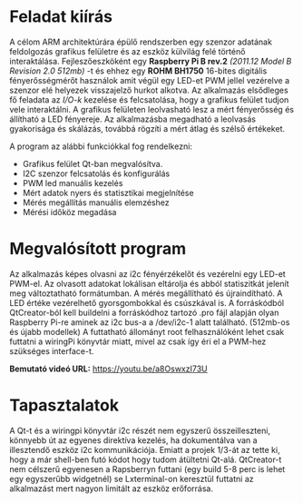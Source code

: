 # Feladat kiírás
A célom ARM architektúrára épülő rendszerben egy szenzor adatának feldolgozás grafikus felületre és az eszköz külvilág felé történő interaktálása. Fejleszőeszköként egy **Raspberry Pi B rev.2** *(2011.12 Model B Revision 2.0 512mb)* -t és ehhez egy **ROHM BH1750** 16-bites digitális fényerősségmérőt használok amit végül egy LED-et PWM jellel vezérelve a szenzor elé helyezek visszajelző hurkot alkotva. Az alkalmazás elsődleges fő feladata az *I/O-k* kezelése és felcsatolása, hogy a grafikus felület tudjon vele interaktálni. A grafikus felületen leolvasható lesz a mért fényerősség és állítható a LED fényereje. Az alkalmazásba megadható a leolvasás gyakorisága és skálázás, továbbá rögzíti a mért átlag és szélső értékeket.

A program az alábbi funkciókkal fog rendelkezni:
* Grafikus felület Qt-ban megvalósítva.
* I2C szenzor felcsatolás és konfigurálás
* PWM led manuális kezelés
* Mért adatok nyers és statisztikai megjelnítése
* Mérés megállítás manuális elemzéshez
* Mérési időköz megadása

# Megvalósított program
Az alkalmazás képes olvasni az i2c fényérzékelőt és vezérelni egy LED-et PWM-el. Az olvasott adatokat lokálisan eltárolja és abból statiszitkát jelenít meg változtatható formátumban. A mérés megállítható és újraindítható. A LED értéke vezérelhető gyorsgombokkal és csúszkával is. A forráskódból QtCreator-ból kell buildelni a forráskódhoz tartozó .pro fájl alapján olyan Raspberry Pi-re aminek az i2c bus-a a /dev/i2c-1 alatt található. (512mb-os és újabb modellek) A futtatható állományt root felhasználóként lehet csak futtatni a wiringPi könyvtár miatt, mivel az csak így éri el a PWM-hez szükséges interface-t.

**Bemutató videó URL:** https://youtu.be/a8OswxzI73U


# Tapasztalatok
A Qt-t és a wiringpi könyvtár i2c részét nem egyszerű összeilleszteni, könnyebb út az egyenes direktíva kezelés, ha dokumentálva van a illesztendő eszköz i2c kommunikációja. Emiatt a projek 1/3-át az tette ki, hogy a már shell-ben futó kódot hogy tudom átültetni Qt-alá. QtCreator-t nem célszerű egyenesen a Rapsberryn futtani (egy build 5-8 perc is lehet egy egyszerűbb widgetnél) se Lxterminal-on keresztül futtatni az alkalmazást mert nagyon limitált az eszköz erőforrása.
